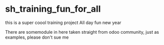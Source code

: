 # sh_training_fun_for_all
this is a super coool training project All day fun  new year

There are somemodule in here taken straight from odoo community, just as examples, please don't sue me
